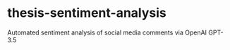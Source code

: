 # thesis-sentiment-analysis
Automated sentiment analysis of social media comments via OpenAI GPT-3.5
